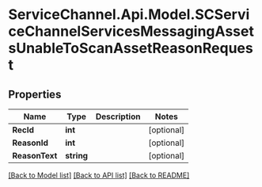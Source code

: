 # ServiceChannel.Api.Model.SCServiceChannelServicesMessagingAssetsUnableToScanAssetReasonRequest

## Properties

Name | Type | Description | Notes
------------ | ------------- | ------------- | -------------
**RecId** | **int** |  | [optional] 
**ReasonId** | **int** |  | [optional] 
**ReasonText** | **string** |  | [optional] 

[[Back to Model list]](../README.md#documentation-for-models) [[Back to API list]](../README.md#documentation-for-api-endpoints) [[Back to README]](../README.md)


